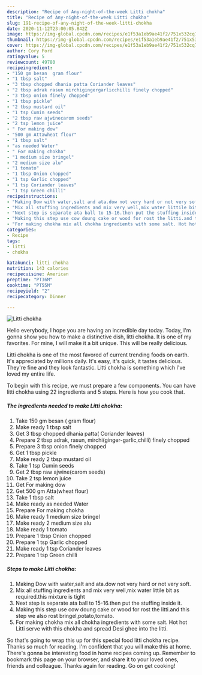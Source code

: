 ```yaml
---
description: "Recipe of Any-night-of-the-week Litti chokha"
title: "Recipe of Any-night-of-the-week Litti chokha"
slug: 191-recipe-of-any-night-of-the-week-litti-chokha
date: 2020-11-12T23:00:05.842Z
image: https://img-global.cpcdn.com/recipes/e1f53a1eb9ae41f2/751x532cq70/litti-chokha-recipe-main-photo.jpg
thumbnail: https://img-global.cpcdn.com/recipes/e1f53a1eb9ae41f2/751x532cq70/litti-chokha-recipe-main-photo.jpg
cover: https://img-global.cpcdn.com/recipes/e1f53a1eb9ae41f2/751x532cq70/litti-chokha-recipe-main-photo.jpg
author: Cory Ford
ratingvalue: 5
reviewcount: 49780
recipeingredient:
- "150 gm besan  gram flour"
- "1 tbsp salt"
- "3 tbsp chopped dhania patta Coriander leaves"
- "2 tbsp adrak rasun mirchigingergarlicchilli finely chopped"
- "3 tbsp onion finely chopped"
- "1 tbsp pickle"
- "2 tbsp mustard oil"
- "1 tsp Cumin seeds"
- "2 tbsp raw ajwinecarom seeds"
- "2 tsp lemon juice"
- " For making dow"
- "500 gm Attawheat flour"
- "1 tbsp salt"
- "as needed Water"
- " For making chokha"
- "1 medium size bringel"
- "2 medium size alu"
- "1 tomato"
- "1 tbsp Onion chopped"
- "1 tsp Garlic chopped"
- "1 tsp Coriander leaves"
- "1 tsp Green chilli"
recipeinstructions:
- "Making Dow with water,salt and ata.dow not very hard or not very soft."
- "Mix all stuffing ingredients and mix very well,mix water littile bit as required.this mixture is tight"
- "Next step is separate ata ball to 15-16.then put the stuffing inside it."
- "Making this step use cow doung cake or wood for rost the litti.and this step we also rost bringel,potato,tomato."
- "For making chokha mix all chokha ingredients with some salt. Hot hot Litti serve with this chokha and spread Desi ghee into the litti."
categories:
- Recipe
tags:
- litti
- chokha

katakunci: litti chokha 
nutrition: 143 calories
recipecuisine: American
preptime: "PT36M"
cooktime: "PT55M"
recipeyield: "2"
recipecategory: Dinner

---
```



![Litti chokha](https://img-global.cpcdn.com/recipes/e1f53a1eb9ae41f2/751x532cq70/litti-chokha-recipe-main-photo.jpg)

Hello everybody, I hope you are having an incredible day today. Today, I'm gonna show you how to make a distinctive dish, litti chokha. It is one of my favorites. For mine, I will make it a bit unique. This will be really delicious.



Litti chokha is one of the most favored of current trending foods on earth. It's appreciated by millions daily. It's easy, it's quick, it tastes delicious. They're fine and they look fantastic. Litti chokha is something which I've loved my entire life.


To begin with this recipe, we must prepare a few components. You can have litti chokha using 22 ingredients and 5 steps. Here is how you cook that.

<!--inarticleads1-->

##### The ingredients needed to make Litti chokha:

1. Take 150 gm besan ( gram flour)
1. Make ready 1 tbsp salt
1. Get 3 tbsp chopped dhania patta( Coriander leaves)
1. Prepare 2 tbsp adrak, rasun, mirchi(ginger-garlic,chilli) finely chopped
1. Prepare 3 tbsp onion finely chopped
1. Get 1 tbsp pickle
1. Make ready 2 tbsp mustard oil
1. Take 1 tsp Cumin seeds
1. Get 2 tbsp raw ajwine(carom seeds)
1. Take 2 tsp lemon juice
1. Get  For making dow
1. Get 500 gm Atta(wheat flour)
1. Take 1 tbsp salt
1. Make ready as needed Water
1. Prepare  For making chokha
1. Make ready 1 medium size bringel
1. Make ready 2 medium size alu
1. Make ready 1 tomato
1. Prepare 1 tbsp Onion chopped
1. Prepare 1 tsp Garlic chopped
1. Make ready 1 tsp Coriander leaves
1. Prepare 1 tsp Green chilli




<!--inarticleads2-->

##### Steps to make Litti chokha:

1. Making Dow with water,salt and ata.dow not very hard or not very soft.
1. Mix all stuffing ingredients and mix very well,mix water littile bit as required.this mixture is tight
1. Next step is separate ata ball to 15-16.then put the stuffing inside it.
1. Making this step use cow doung cake or wood for rost the litti.and this step we also rost bringel,potato,tomato.
1. For making chokha mix all chokha ingredients with some salt. Hot hot Litti serve with this chokha and spread Desi ghee into the litti.




So that's going to wrap this up for this special food litti chokha recipe. Thanks so much for reading. I'm confident that you will make this at home. There's gonna be interesting food in home recipes coming up. Remember to bookmark this page on your browser, and share it to your loved ones, friends and colleague. Thanks again for reading. Go on get cooking!
